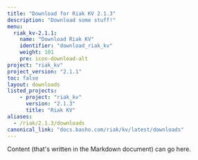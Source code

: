 ```yaml
---
title: "Download for Riak KV 2.1.3"
description: "Download some stuff!"
menu:
  riak_kv-2.1.1:
    name: "Download Riak KV"
    identifier: "download_riak_kv"
    weight: 101
    pre: icon-download-alt
project: "riak_kv"
project_version: "2.1.1"
toc: false
layout: downloads
listed_projects:
    - project: "riak_kv"
      version: "2.1.3"
      title: "Riak KV"
aliases:
  - /riak/2.1.3/downloads
canonical_link: "docs.basho.com/riak/kv/latest/downloads"
---
```


Content (that's written in the Markdown document) can go here.
